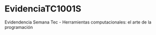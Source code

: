 # EvidenciaTC1001S
Evidendencia Semana Tec - Herramientas computacionales: el arte de la programación
